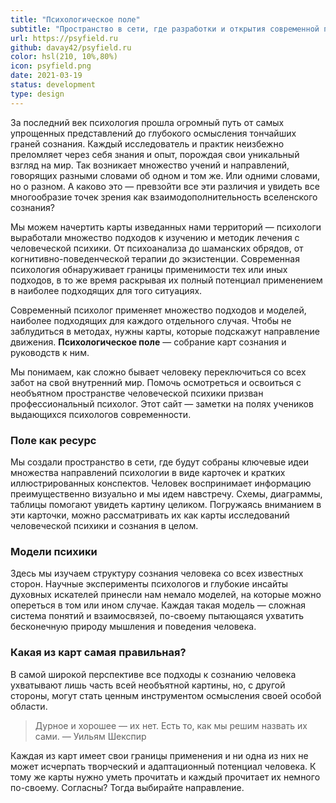 ```yaml
---
title: "Психологическое поле"
subtitle: "Пространство в сети, где разработки и открытия современной психологии обретают форму"
url: https://psyfield.ru
github: davay42/psyfield.ru
color: hsl(210, 10%,80%)
icon: psyfield.png
date: 2021-03-19
status: development
type: design
---
```


За последний век психология прошла огромный путь от самых упрощенных представлений до глубокого осмысления тончайших граней сознания. Каждый исследователь и практик неизбежно преломляет через себя знания и опыт, порождая свои уникальный взгляд на мир. Так возникает множество учений и направлений, говорящих разными словами об одном и том же. Или одними словами, но о разном. А каково это — превзойти все эти различия и увидеть все многообразие точек зрения как взаимодополнительность вселенского сознания?

Мы можем начертить карты изведанных нами территорий — психологи выработали множество подходов к изучению и методик лечения с человеческой психики. От психоанализа до шаманских обрядов, от когнитивно-поведенческой терапии до экзистенции. Современная психология обнаруживает границы применимости тех или иных подходов, в то же время раскрывая их полный потенциал применением в наиболее подходящих для того ситуациях.

Современный психолог применяет множество подходов и моделей, наиболее подходящих для каждого отдельного случая. Чтобы не заблудиться в методах, нужны карты, которые подскажут направление движения. **Психологическое поле** — собрание карт сознания и руководств к ним.

Мы понимаем, как сложно бывает человеку переключиться со всех забот на свой внутренний мир. Помочь осмотреться и освоиться с необъятном пространстве человеческой психики призван профессиональный психолог. Этот сайт — заметки на полях учеников выдающихся психологов современности.

### Поле как ресурс

Мы создали пространство в сети, где будут собраны ключевые идеи множества направлений психологии в виде карточек и кратких иллюстрированных конспектов. Человек воспринимает информацию преимущественно визуально и мы идем навстречу. Схемы, диаграммы, таблицы помогают увидеть картину целиком. Погружаясь вниманием в эти карточки, можно рассматривать их как карты исследований человеческой психики и сознания в целом.

### Модели психики

Здесь мы изучаем структуру сознания человека со всех известных сторон. Научные эксперименты психологов и глубокие инсайты духовных искателей принесли нам немало моделей, на которые можно опереться в том или ином случае. Каждая такая модель — сложная система понятий и взаимосвязей, по-своему пытающаяся ухватить бесконечную природу мышления и поведения человека.

### Какая из карт самая правильная?

В самой широкой перспективе все подходы к сознанию человека ухватывают лишь часть всей необъятной картины, но, с другой стороны, могут стать ценным инструментом осмысления своей особой области.

> Дурное и хорошее — их нет. Есть то, как мы решим назвать их сами.
> — Уильям Шекспир

Каждая из карт имеет свои границы применения и ни одна из них не может исчерпать творческий и адаптационный потенциал человека. К тому же карты нужно уметь прочитать и каждый прочитает их немного по-своему. Согласны? Тогда выбирайте направление.
